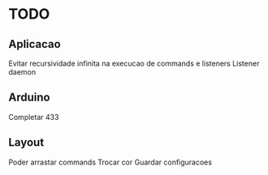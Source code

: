 TODO
====


Aplicacao
---------

Evitar recursividade infinita na execucao de commands e listeners
Listener daemon


Arduino
-------

Completar 433


Layout
------

Poder arrastar commands
Trocar cor
Guardar configuracoes
